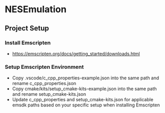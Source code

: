 # NESEmulation

## Project Setup  
### Install Emscripten  
- https://emscripten.org/docs/getting_started/downloads.html

### Setup Emscripten Environment
- Copy .vscode/c_cpp_properties-example.json into the same path and rename c_cpp_properties.json
- Copy cmake/kits/setup_cmake-kits-example.json into the same path and rename setup_cmake-kits.json
- Update c_cpp_properties and setup_cmake-kits.json for applicable emsdk paths based on your specific setup when installing Emscripten

